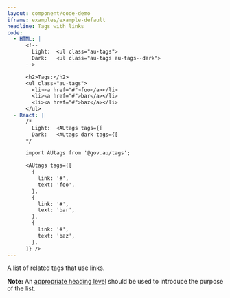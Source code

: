 ```yaml
---
layout: component/code-demo
iframe: examples/example-default
headline: Tags with links
code:
  - HTML: |
      <!--
        Light:  <ul class="au-tags">
        Dark:   <ul class="au-tags au-tags--dark">
      -->

      <h2>Tags:</h2>
      <ul class="au-tags">
        <li><a href="#">foo</a></li>
        <li><a href="#">bar</a></li>
        <li><a href="#">baz</a></li>
      </ul>
  - React: |
      /*
        Light:  <AUtags tags={[
        Dark:   <AUtags dark tags={[
      */

      import AUtags from '@gov.au/tags';

      <AUtags tags={[
        {
          link: '#',
          text: 'foo',
        },
        {
          link: '#',
          text: 'bar',
        },
        {
          link: '#',
          text: 'baz',
        },
      ]} />
---
```


A list of related tags that use links.

**Note:** An [appropriate heading level](https://www.w3.org/TR/WCAG20-TECHS/G141.html) should be used to introduce the purpose of the list.
